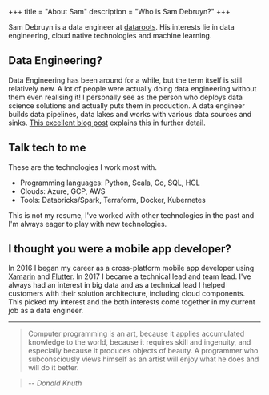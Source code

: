 +++
title = "About Sam"
description = "Who is Sam Debruyn?"
+++

Sam Debruyn is a data engineer at [dataroots](https://dataroots.io/). His interests lie in data engineering, cloud native technologies and machine learning.

## Data Engineering?

Data Engineering has been around for a while, but the term itself is still relatively new. A lot of people were actually doing data engineering without them even realising it! I personally see as the person who deploys data science solutions and actually puts them in production. A data engineer builds data pipelines, data lakes and works with various data sources and sinks. [This excellent blog post](https://towardsdatascience.com/who-is-a-data-engineer-how-to-become-a-data-engineer-1167ddc12811) explains this in further detail.

## Talk tech to me

These are the technologies I work most with.

* Programming languages: Python, Scala, Go, SQL, HCL
* Clouds: Azure, GCP, AWS
* Tools: Databricks/Spark, Terraform, Docker, Kubernetes

This is not my resume, I've worked with other technologies in the past and I'm always eager to play with new technologies.

## I thought you were a mobile app developer?

In 2016 I began my career as a cross-platform mobile app developer using [Xamarin](https://en.wikipedia.org/wiki/Xamarin) and [Flutter](https://flutter.dev). In 2017 I became a technical lead and team lead. I've always had an interest in big data and as a technical lead I helped customers with their solution architecture, including cloud components. This picked my interest and the both interests come together in my current job as a data engineer.

---

> Computer programming is an art,
because it applies accumulated knowledge to the world,
because it requires skill and ingenuity,
and especially because it produces objects of beauty.
A programmer who subconsciously views himself as an artist
will enjoy what he does and will do it better.

> -- <cite>Donald Knuth</cite>
